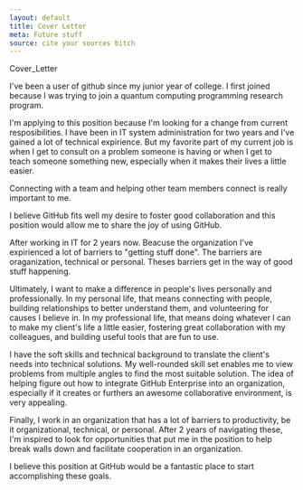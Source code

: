 ```yaml
---
layout: default
title: Cover Letter
meta: Future stuff
source: cite your sources bitch
---
```


Cover_Letter

I've been a user of github since my junior year of college. I first joined because I was trying to join a quantum computing programming research program. 

I'm applying to this position because I'm looking for a change from current resposibilities. I have been in IT system administration for two years and I've gained a lot of technical expirience. But my favorite part of my current job is when I get to consult on a problem someone is having or when I get to teach someone something new, especially when it makes their lives a little easier. 

Connecting with a team and helping other team members connect is really important to me. 

I believe GitHub fits well my desire to foster good collaboration and this position would allow me to share the joy of using GitHub.

After working in IT for 2 years now. Beacuse the organization I've expirienced a lot of barriers to "getting stuff done". The barriers are oraganization, technical or personal. Theses barriers get in the way of good stuff happening. 



Ultimately, I want to make a difference in people's lives personally and professionally. In my personal life, that means connecting with people, building relationships to better understand them, and volunteering for causes I believe in. In my professional life, that means doing whatever I can to make my client's life a little easier, fostering great collaboration with my colleagues, and building useful tools that are fun to use.

I have the soft skills and technical background to translate the client's needs into technical solutions. My well-rounded skill set enables me to view problems from multiple angles to find the most suitable solution. The idea of helping figure out how to integrate GitHub Enterprise into an organization, especially if it creates or furthers an awesome collaborative environment, is very appealing.  

Finally, I work in an organization that has a lot of barriers to productivity, be it organizational, technical, or personal. After 2 years of navigating these, I'm inspired to look for opportunities that put me in the position to help break walls down and facilitate cooperation in an organization.

I believe this position at GitHub would be a fantastic place to start accomplishing these goals.
